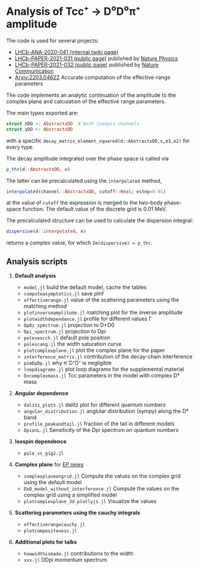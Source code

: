 # Analysis of Tcc⁺ → D⁰D⁰π⁺ amplitude

The code is used for several projects:

- [LHCb-ANA-2020-041 (internal twiki page)](https://twiki.cern.ch/twiki/bin/viewauth/LHCbPhysics/X2DDstar)
- [LHCb-PAPER-2021-031 (public page)](https://lhcbproject.web.cern.ch/Publications/LHCbProjectPublic/LHCb-PAPER-2021-032.html) published by [Nature Physics](https://www.nature.com/articles/s41567-022-01614-y)
- [LHCb-PAPER-2021-032 (public page)](https://lhcbproject.web.cern.ch/Publications/LHCbProjectPublic/LHCb-PAPER-2021-031.html) published by [Nature Communication](https://www.nature.com/articles/s41467-022-30206-w)
- [Arxiv:2203.04622](https://arxiv.org/abs/2203.04622) Accurate computation of the effective-range parameters

The code implements an analytic continuation of the amplitude to the complex plane and calculation of the effective range parameters.

The main types exported are:

```julia
struct πDD <: AbstractxDD  # both isospin channels
struct γDD <: AbstractxDD
```

with a specific `decay_matrix_element_squared(d::AbstractxDD,s,σ3,σ2)` for every type.

The decay amplitude integrated over the phase space is called via

```julia
ρ_thr(d::AbstractxDD, e)
```

The latter can be precalculated using the `interpolated` method,

```julia
interpolated(channel::AbstractxDD, cutoff::Real; estep=0.01)
```

at the value of `cutoff` the expression is merged to the two-body phase-space function. The default value of the discrete grid is 0.01 MeV.

The precalculated structure can be used to calculate the dispersion integral:

```julia
dispersive(d::interpolated, e)
```

returns a complex value, for which `Im(dispersive) = ρ_thr`.

## Analysis scripts

1. **Default analysis**

   - `model.jl` build the default model, cache the tables
   - `computeasymptotics.jl` save ρInf
   - `effectiverange.jl` value of the scattering parameters using the matching method
   - `plotinverseamplitude.jl` matching plot for the inverse amplitude
   - `plotwidthdependance.jl` profile for different values Γ
   - `DpDz_spectrum.jl` projection to D+D0
   - `Dpi_spectrum.jl` projection to Dpi
   - `polesearch.jl` default pole position
   - `polescang.jl` the width saturation curve
   - `plotcomplexplane.jl` plot the complex plane for the paper
   - `interference_matrix.jl` contribution of the decay-chain interference
   - `pimDpDp.jl` why π⁻D⁺D⁺ is negligible
   - `loopdiagrams.jl` plot loop diagrams for the supplemental material
   - `Dxcomplexmass.jl` Tcc parameters in the model with complex D* mass

2. **Angular dependence**

   - `dalitz_plots.jl` dalitz plot for different quantum numbers
   - `angular_distribution.jl` anglular distribution (sympy) along the D* band
   - `profile_peakandtail.jl` fraction of the tail in different models
   - `DpionL.jl` Sensiticity of the Dpi spectrum on quantum numbers

3. **Isospin dependence**

   - `pole_vs_g1g2.jl`

4. **Complex plane** for [EP news](https://ep-news.web.cern.ch/content/lhcb-discovers-double-charm-tetraquark)

   - `complexplaneongrid.jl` Compute the values on the complex grid using the default model
   - `DxD_model_without_interference.jl` Compute the values on the complex grid using a simplified model
   - `plotcomplexplane_3d_plotlyjs.jl` Visualize the values

5. **Scattering parameters using the cauchy integrals**

   - `effectiverangecauchy.jl`
   - `plotcompositeness.jl`

6. **Additional plots for talks**
   - `howwidthismade.jl` contributions to the width
   - `xxx.jl` DDpi momentum spectrum
